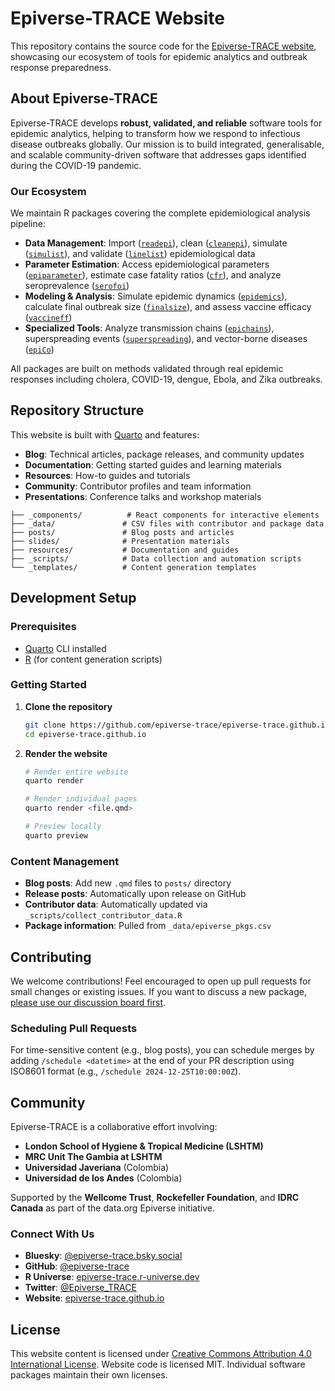 # Epiverse-TRACE Website

This repository contains the source code for the [Epiverse-TRACE website](https://epiverse-trace.github.io), showcasing our ecosystem of tools for epidemic analytics and outbreak response preparedness.

## About Epiverse-TRACE

Epiverse-TRACE develops **robust, validated, and reliable** software tools for epidemic analytics, helping to transform how we respond to infectious disease outbreaks globally. Our mission is to build integrated, generalisable, and scalable community-driven software that addresses gaps identified during the COVID-19 pandemic.

### Our Ecosystem

We maintain R packages covering the complete epidemiological analysis pipeline:

- **Data Management**: Import ([`readepi`](https://epiverse-trace.github.io/readepi)), clean ([`cleanepi`](https://epiverse-trace.github.io/cleanepi)), simulate ([`simulist`](https://epiverse-trace.github.io/simulist)), and validate ([`linelist`](https://epiverse-trace.github.io/linelist)) epidemiological data
- **Parameter Estimation**: Access epidemiological parameters ([`epiparameter`](https://epiverse-trace.github.io/epiparameter)), estimate case fatality ratios ([`cfr`](https://epiverse-trace.github.io/cfr)), and analyze seroprevalence ([`serofoi`](https://epiverse-trace.github.io/serofoi))
- **Modeling & Analysis**: Simulate epidemic dynamics ([`epidemics`](https://epiverse-trace.github.io/epidemics)), calculate final outbreak size ([`finalsize`](https://epiverse-trace.github.io/finalsize)), and assess vaccine efficacy ([`vaccineff`](https://epiverse-trace.github.io/vaccineff))
- **Specialized Tools**: Analyze transmission chains ([`epichains`](https://epiverse-trace.github.io/epichains)), superspreading events ([`superspreading`](https://epiverse-trace.github.io/superspreading)), and vector-borne diseases ([`epiCo`](https://epiverse-trace.github.io/epiCo))

All packages are built on methods validated through real epidemic responses including cholera, COVID-19, dengue, Ebola, and Zika outbreaks.

## Repository Structure

This website is built with [Quarto](https://quarto.org/) and features:

- **Blog**: Technical articles, package releases, and community updates
- **Documentation**: Getting started guides and learning materials
- **Resources**: How-to guides and tutorials
- **Community**: Contributor profiles and team information
- **Presentations**: Conference talks and workshop materials

```
├── _components/          # React components for interactive elements
├── _data/               # CSV files with contributor and package data
├── posts/               # Blog posts and articles
├── slides/              # Presentation materials
├── resources/           # Documentation and guides
├── _scripts/            # Data collection and automation scripts
└── _templates/          # Content generation templates
```

## Development Setup

### Prerequisites

- [Quarto](https://quarto.org/docs/get-started/) CLI installed
- [R](https://cran.r-project.org/) (for content generation scripts)

### Getting Started

1. **Clone the repository**
   ```bash
   git clone https://github.com/epiverse-trace/epiverse-trace.github.io.git
   cd epiverse-trace.github.io
   ```

2. **Render the website**
   ```bash
   # Render entire website
   quarto render

   # Render individual pages
   quarto render <file.qmd>

   # Preview locally
   quarto preview
   ```

### Content Management

- **Blog posts**: Add new `.qmd` files to `posts/` directory
- **Release posts**: Automatically upon release on GitHub
- **Contributor data**: Automatically updated via `_scripts/collect_contributor_data.R`
- **Package information**: Pulled from `_data/epiverse_pkgs.csv`

## Contributing

We welcome contributions! Feel encouraged to open up pull requests for small changes or existing issues. If you want to discuss a new package, [please use our discussion board first](https://github.com/orgs/epiverse-trace/discussions).

### Scheduling Pull Requests
For time-sensitive content (e.g., blog posts), you can schedule merges by adding `/schedule <datetime>` at the end of your PR description using ISO8601 format (e.g., `/schedule 2024-12-25T10:00:00Z`).

## Community

Epiverse-TRACE is a collaborative effort involving:

- **London School of Hygiene & Tropical Medicine (LSHTM)**
- **MRC Unit The Gambia at LSHTM**
- **Universidad Javeriana** (Colombia)
- **Universidad de los Andes** (Colombia)

Supported by the **Wellcome Trust**, **Rockefeller Foundation**, and **IDRC Canada** as part of the data.org Epiverse initiative.

### Connect With Us

- **Bluesky**: [@epiverse-trace.bsky.social](https://bsky.app/profile/epiverse-trace.bsky.social)
- **GitHub**: [@epiverse-trace](https://github.com/epiverse-trace)
- **R Universe**: [epiverse-trace.r-universe.dev](https://epiverse-trace.r-universe.dev/packages)
- **Twitter**: [@Epiverse_TRACE](https://twitter.com/Epiverse_TRACE)
- **Website**: [epiverse-trace.github.io](https://epiverse-trace.github.io)

## License

This website content is licensed under [Creative Commons Attribution 4.0 International License](https://creativecommons.org/licenses/by/4.0/). Website code is licensed MIT. Individual software packages maintain their own licenses.
